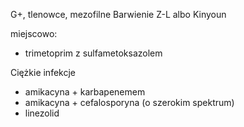 G+, tlenowce, mezofilne
Barwienie Z-L albo Kinyoun

miejscowo:
- trimetoprim z sulfametoksazolem

Ciężkie infekcje
- amikacyna + karbapenemem 
- amikacyna + cefalosporyna (o szerokim spektrum)
-  linezolid
